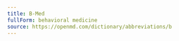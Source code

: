 ```yaml
---
title: B-Med
fullForm: behavioral medicine
source: https://openmd.com/dictionary/abbreviations/b
---
```

